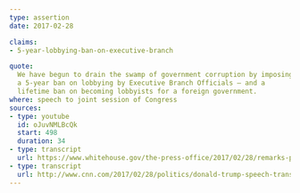 ```yaml
---
type: assertion
date: 2017-02-28

claims:
- 5-year-lobbying-ban-on-executive-branch

quote:
  We have begun to drain the swamp of government corruption by imposing
  a 5-year ban on lobbying by Executive Branch Officials – and a
  lifetime ban on becoming lobbyists for a foreign government.
where: speech to joint session of Congress
sources:
- type: youtube
  id: oJuvNMLBcQk
  start: 498
  duration: 34
- type: transcript
  url: https://www.whitehouse.gov/the-press-office/2017/02/28/remarks-president-trump-joint-address-congress
- type: transcript
  url: http://www.cnn.com/2017/02/28/politics/donald-trump-speech-transcript-full-text/index.html
---
```

